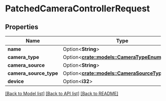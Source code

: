 # PatchedCameraControllerRequest

## Properties

Name | Type | Description | Notes
------------ | ------------- | ------------- | -------------
**name** | Option<**String**> |  | [optional]
**camera_type** | Option<[**crate::models::CameraTypeEnum**](CameraTypeEnum.md)> |  | [optional]
**camera_source** | Option<**String**> |  | [optional]
**camera_source_type** | Option<[**crate::models::CameraSourceTypeEnum**](CameraSourceTypeEnum.md)> |  | [optional]
**device** | Option<**i32**> |  | [optional]

[[Back to Model list]](../README.md#documentation-for-models) [[Back to API list]](../README.md#documentation-for-api-endpoints) [[Back to README]](../README.md)


